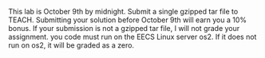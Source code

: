 This lab is October 9th by midnight. Submit a single gzipped tar file to TEACH. Submitting your solution before October 9th will earn you a 10% bonus. If your submission is not a gzipped tar file, I will not grade your assignment. you code must run on the EECS Linux server os2. If it does not run on os2, it will be graded as a zero.